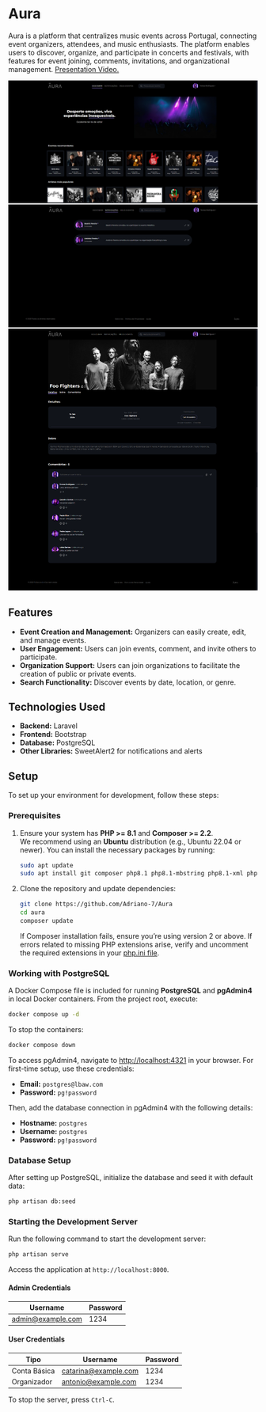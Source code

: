 # Aura

Aura is a platform that centralizes music events across Portugal, connecting event organizers, attendees, and music enthusiasts. The platform enables users to discover, organize, and participate in concerts and festivals, with features for event joining, comments, invitations, and organizational management. [Presentation Video.](https://drive.google.com/file/d/1fB9fRRngFSSqxQv-8uwALCREm_zis6SY/view)


![Aura Homepage](docs/Aura_01.png)
![Event Details](docs/Aura_02.png)
![User Profile](docs/Aura_03.png)

## Features

- **Event Creation and Management:** Organizers can easily create, edit, and manage events.
- **User Engagement:** Users can join events, comment, and invite others to participate.
- **Organization Support:** Users can join organizations to facilitate the creation of public or private events.
- **Search Functionality:** Discover events by date, location, or genre.

## Technologies Used

- **Backend:** Laravel
- **Frontend:** Bootstrap
- **Database:** PostgreSQL
- **Other Libraries:** SweetAlert2 for notifications and alerts

## Setup

To set up your environment for development, follow these steps:

### Prerequisites

1. Ensure your system has **PHP >= 8.1** and **Composer >= 2.2**.  
   We recommend using an **Ubuntu** distribution (e.g., Ubuntu 22.04 or newer). You can install the necessary packages by running:

   ```bash
   sudo apt update
   sudo apt install git composer php8.1 php8.1-mbstring php8.1-xml php8.1-pgsql php8.1-curl
   ```

2. Clone the repository and update dependencies:

   ```bash
   git clone https://github.com/Adriano-7/Aura
   cd aura
   composer update
   ```

   If Composer installation fails, ensure you’re using version 2 or above. If errors related to missing PHP extensions arise, verify and uncomment the required extensions in your [php.ini file](https://www.php.net/manual/en/configuration.file.php).

### Working with PostgreSQL

A Docker Compose file is included for running **PostgreSQL** and **pgAdmin4** in local Docker containers. From the project root, execute:

   ```bash
   docker compose up -d
   ```

To stop the containers:

   ```bash
   docker compose down
   ```

To access pgAdmin4, navigate to <http://localhost:4321> in your browser. For first-time setup, use these credentials:

- **Email:** `postgres@lbaw.com`
- **Password:** `pg!password`

Then, add the database connection in pgAdmin4 with the following details:

- **Hostname:** `postgres`
- **Username:** `postgres`
- **Password:** `pg!password`

### Database Setup

After setting up PostgreSQL, initialize the database and seed it with default data:

   ```bash
   php artisan db:seed
   ```

### Starting the Development Server

Run the following command to start the development server:

   ```bash
   php artisan serve
   ```

Access the application at `http://localhost:8000`. 

#### Admin Credentials

| Username | Password |
|----------|----------|
| admin@example.com | 1234 |

#### User Credentials

| Tipo | Username | Password |
|------|----------|----------|
| Conta Básica | catarina@example.com | 1234 |
| Organizador | antonio@example.com | 1234 |


To stop the server, press `Ctrl-C`.
